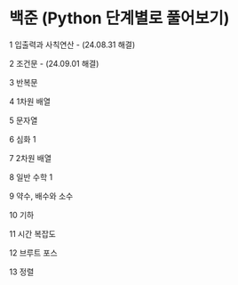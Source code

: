 # 백준 (Python 단계별로 풀어보기)
1	입출력과 사칙연산 - (24.08.31 해결)

2	조건문 - (24.09.01 해결)

3	반복문

4	1차원 배열

5	문자열

6	심화 1

7	2차원 배열

8	일반 수학 1

9	약수, 배수와 소수

10	기하

11	시간 복잡도	

12	브루트 포스	

13	정렬	
